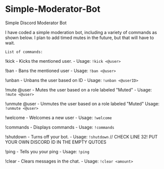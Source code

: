 # Simple-Moderator-Bot
Simple Discord Moderator Bot

I have coded a simple moderation bot, including a variety of commands as shown below. I plan to add timed mutes in the future, but that will have to wait.


`List of commands:`

!kick - Kicks the mentioned user. - Usage: `!kick <@user>`

!ban - Bans the mentioned user - Usage: `!ban <@user>`

!unban - Unbans the user based on ID - Usage: `!unban <@userID>`

!mute @user - Mutes the user based on a role labeled "Muted" - Usage: `!mute <@user>`

!unmute @user - Unmutes the user based on a role labeled "Muted" Usage: `!unmute <@user>`

!welcome - Welcomes a new user - Usage: `!welcome`

!commands - Displays commands - Usage: `!commands`

!shutdown - Turns off your bot. - Usage: `!shutdown` // CHECK LINE 32! PUT YOUR OWN DISCORD ID IN THE EMPTY QUTOES

!ping - Tells you your ping - Usage: `!ping`

!clear - Clears messages in the chat. - Usage: `!clear <amount>`

